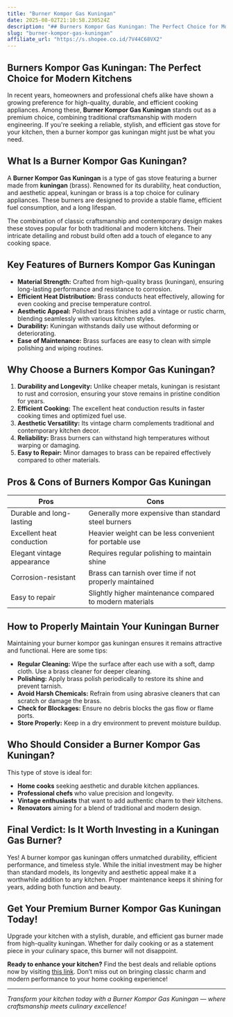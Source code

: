```yaml
---
title: "Burner Kompor Gas Kuningan"
date: 2025-08-02T21:10:58.230524Z
description: "## Burners Kompor Gas Kuningan: The Perfect Choice for Modern Kitchens..."
slug: "burner-kompor-gas-kuningan"
affiliate_url: "https://s.shopee.co.id/7V44C68VX2"
---
```

## Burners Kompor Gas Kuningan: The Perfect Choice for Modern Kitchens

In recent years, homeowners and professional chefs alike have shown a growing preference for high-quality, durable, and efficient cooking appliances. Among these, **Burner Kompor Gas Kuningan** stands out as a premium choice, combining traditional craftsmanship with modern engineering. If you're seeking a reliable, stylish, and efficient gas stove for your kitchen, then a burner kompor gas kuningan might just be what you need.

## What Is a Burner Kompor Gas Kuningan?

A **Burner Kompor Gas Kuningan** is a type of gas stove featuring a burner made from **kuningan** (brass). Renowned for its durability, heat conduction, and aesthetic appeal, kuningan or brass is a top choice for culinary appliances. These burners are designed to provide a stable flame, efficient fuel consumption, and a long lifespan.

The combination of classic craftsmanship and contemporary design makes these stoves popular for both traditional and modern kitchens. Their intricate detailing and robust build often add a touch of elegance to any cooking space.

## Key Features of Burners Kompor Gas Kuningan

- **Material Strength:** Crafted from high-quality brass (kuningan), ensuring long-lasting performance and resistance to corrosion.
- **Efficient Heat Distribution:** Brass conducts heat effectively, allowing for even cooking and precise temperature control.
- **Aesthetic Appeal:** Polished brass finishes add a vintage or rustic charm, blending seamlessly with various kitchen styles.
- **Durability:** Kuningan withstands daily use without deforming or deteriorating.
- **Ease of Maintenance:** Brass surfaces are easy to clean with simple polishing and wiping routines.

## Why Choose a Burners Kompor Gas Kuningan?

1. **Durability and Longevity:** Unlike cheaper metals, kuningan is resistant to rust and corrosion, ensuring your stove remains in pristine condition for years.
2. **Efficient Cooking:** The excellent heat conduction results in faster cooking times and optimized fuel use.
3. **Aesthetic Versatility:** Its vintage charm complements traditional and contemporary kitchen decor.
4. **Reliability:** Brass burners can withstand high temperatures without warping or damaging.
5. **Easy to Repair:** Minor damages to brass can be repaired effectively compared to other materials.

## Pros & Cons of Burners Kompor Gas Kuningan

| **Pros** | **Cons** |
| --- | --- |
| Durable and long-lasting | Generally more expensive than standard steel burners |
| Excellent heat conduction | Heavier weight can be less convenient for portable use |
| Elegant vintage appearance | Requires regular polishing to maintain shine |
| Corrosion-resistant | Brass can tarnish over time if not properly maintained |
| Easy to repair | Slightly higher maintenance compared to modern materials |

## How to Properly Maintain Your Kuningan Burner

Maintaining your burner kompor gas kuningan ensures it remains attractive and functional. Here are some tips:

- **Regular Cleaning:** Wipe the surface after each use with a soft, damp cloth. Use a brass cleaner for deeper cleaning.
- **Polishing:** Apply brass polish periodically to restore its shine and prevent tarnish.
- **Avoid Harsh Chemicals:** Refrain from using abrasive cleaners that can scratch or damage the brass.
- **Check for Blockages:** Ensure no debris blocks the gas flow or flame ports.
- **Store Properly:** Keep in a dry environment to prevent moisture buildup.

## Who Should Consider a Burner Kompor Gas Kuningan?

This type of stove is ideal for:

- **Home cooks** seeking aesthetic and durable kitchen appliances.
- **Professional chefs** who value precision and longevity.
- **Vintage enthusiasts** that want to add authentic charm to their kitchens.
- **Renovators** aiming for a blend of traditional and modern design.

## Final Verdict: Is It Worth Investing in a Kuningan Gas Burner?

Yes! A burner kompor gas kuningan offers unmatched durability, efficient performance, and timeless style. While the initial investment may be higher than standard models, its longevity and aesthetic appeal make it a worthwhile addition to any kitchen. Proper maintenance keeps it shining for years, adding both function and beauty.

## Get Your Premium Burner Kompor Gas Kuningan Today!

Upgrade your kitchen with a stylish, durable, and efficient gas burner made from high-quality kuningan. Whether for daily cooking or as a statement piece in your culinary space, this burner will not disappoint.

**Ready to enhance your kitchen?** Find the best deals and reliable options now by visiting [this link](https://s.shopee.co.id/7V44C68VX2). Don’t miss out on bringing classic charm and modern performance to your home cooking experience!

---

*Transform your kitchen today with a Burner Kompor Gas Kuningan — where craftsmanship meets culinary excellence!*